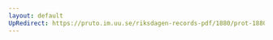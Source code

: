 ```yaml
---
layout: default
UpRedirect: https://pruto.im.uu.se/riksdagen-records-pdf/1880/prot-1880--fk--034/prot-1880--fk--034_009.pdf
---
```


